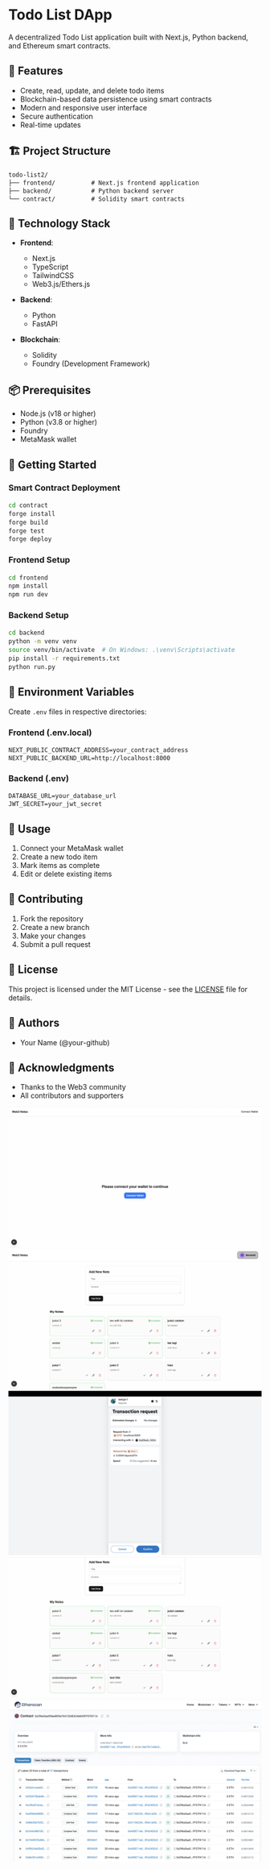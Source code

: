 # Todo List DApp

A decentralized Todo List application built with Next.js, Python backend, and Ethereum smart contracts.

## 🌟 Features

- Create, read, update, and delete todo items
- Blockchain-based data persistence using smart contracts
- Modern and responsive user interface
- Secure authentication
- Real-time updates

## 🏗 Project Structure

```
todo-list2/
├── frontend/          # Next.js frontend application
├── backend/           # Python backend server
└── contract/          # Solidity smart contracts
```

## 🔧 Technology Stack

- **Frontend**:
  - Next.js
  - TypeScript
  - TailwindCSS
  - Web3.js/Ethers.js

- **Backend**:
  - Python
  - FastAPI

- **Blockchain**:
  - Solidity
  - Foundry (Development Framework)

## 📦 Prerequisites

- Node.js (v18 or higher)
- Python (v3.8 or higher)
- Foundry
- MetaMask wallet

## 🚀 Getting Started

### Smart Contract Deployment

```bash
cd contract
forge install
forge build
forge test
forge deploy
```

### Frontend Setup

```bash
cd frontend
npm install
npm run dev
```

### Backend Setup

```bash
cd backend
python -m venv venv
source venv/bin/activate  # On Windows: .\venv\Scripts\activate
pip install -r requirements.txt
python run.py
```

## 🔑 Environment Variables

Create `.env` files in respective directories:

### Frontend (.env.local)
```
NEXT_PUBLIC_CONTRACT_ADDRESS=your_contract_address
NEXT_PUBLIC_BACKEND_URL=http://localhost:8000
```

### Backend (.env)
```
DATABASE_URL=your_database_url
JWT_SECRET=your_jwt_secret
```

## 📝 Usage

1. Connect your MetaMask wallet
2. Create a new todo item
3. Mark items as complete
4. Edit or delete existing items

## 🤝 Contributing

1. Fork the repository
2. Create a new branch
3. Make your changes
4. Submit a pull request

## 📄 License

This project is licensed under the MIT License - see the [LICENSE](LICENSE) file for details.

## 👥 Authors

- Your Name (@your-github)

## 🙏 Acknowledgments

- Thanks to the Web3 community
- All contributors and supporters

![Application Screenshot](/images/Screenshot%202025-04-11%20at%2010.01.10.png)
![Application Screenshot](/images/Screenshot%202025-04-11%20at%2010.02.05.png)
![Application Screenshot](/images/Screenshot%202025-04-11%20at%2010.02.34.png)
![Application Screenshot](/images/Screenshot%202025-04-11%20at%2010.03.00.png)
![Application Screenshot](/images/Screenshot%202025-04-11%20at%2010.14.29.png)

